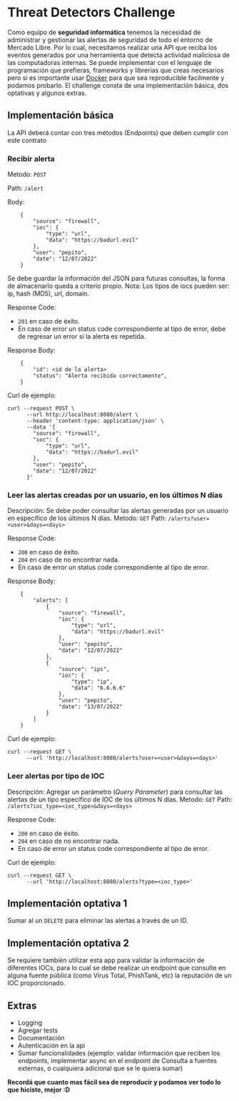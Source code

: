 # Threat Detectors Challenge

Como equipo de **seguridad informática** tenemos la necesidad de administrar y gestionar las alertas de seguridad de todo el entorno de Mercado Libre.
Por lo cual, necesitamos realizar una API que reciba los eventos generados por una herramienta que detecta actividad maliciosa de las computadoras internas.
Se puede implementar con el lenguaje de programación que prefieras, frameworks y librerias que creas necesarios pero si es importante usar [Docker](https://www.docker.com/) para que sea reproducible facilmente y podamos probarlo.
El challenge consta de una implementación básica, dos optativas y algunos extras.


## Implementación básica

La API deberá contar con tres métodos (Endpoints) que deben cumplir con este contrato

### Recibir alerta
Metodo: `POST`

Path: `/alert`

Body:
```
    {
		"source": "firewall",
		"ioc": {
			"type": "url",
			"data": "https://badurl.evil"
		},
		"user": "pepito",
		"date": "12/07/2022"
	}
```

Se debe guardar la información del JSON para futuras consultas, la forma de almacenarlo queda a criterio propio.
Nota: Los tipos de iocs pueden ser: ip, hash (MD5), url, domain.

Response Code:
- `201` en caso de éxito.
- En caso de error un status code correspondiente al tipo de error, debe de regresar un error si la alerta es repetida.

Response Body:
```
    {
		"id": <id de la alerta>
	    "status": "Alerta recibida correctamente",
    }
```

Curl de ejemplo:
```
curl --request POST \
      --url http://localhost:8080/alert \
      --header 'content-type: application/json' \
      --data '{
		"source": "firewall",
		"ioc": {
			"type": "url",
			"data": "https://badurl.evil"
		},
		"user": "pepito",
		"date": "12/07/2022"
	  }'
```

### Leer las alertas creadas por un usuario, en los últimos N días
Descripción: Se debe poder consultar las alertas generadas por un usuario en específico de los últimos N días.
Metodo: `GET`
Path: `/alerts?user=<user>&days=<days>`

Response Code:
- `200` en caso de éxito.
- `204` en caso de no encontrar nada.
- En caso de error un status code correspondiente al tipo de error.

Response Body:
```
    {
		"alerts": [
			{
				"source": "firewall",
				"ioc": {
					"type": "url",
					"data": "https://badurl.evil"
				},
				"user": "pepito",
				"date": "12/07/2022"
			},
			{
				"source": "ips",
				"ioc": {
					"type": "ip",
					"data": "6.6.6.6"
				},
				"user": "pepito",
				"date": "13/07/2022"
			}
		]
	}
```

Curl de ejemplo:   
```
curl --request GET \
      --url 'http://localhost:8080/alerts?user=<user>&days=<days>'
```

### Leer alertas por tipo de IOC
Descripción: Agregar un parámetro (_Query Parameter_) para consultar las alertas de un tipo específico de IOC de los últimos N días.
Metodo: `GET`
Path: `/alerts?ioc_type=<ioc_type>&days=<days>`

Response Code:
- `200` en caso de éxito.
- `204` en caso de no encontrar nada.
- En caso de error un status code correspondiente al tipo de error.

Curl de ejemplo:   
```
curl --request GET \
      --url 'http://localhost:8080/alerts?type=<ioc_type>'
```

## Implementación optativa 1
Sumar al un `DELETE` para eliminar las alertas a través de un ID.

## Implementación optativa 2
Se requiere también utilizar esta app para validar la información de diferentes IOCs, para lo cual se debe realizar un endpoint que consulte en alguna fuente pública (como Virus Total, PhishTank, etc) la reputación de un IOC proporcionado.

## Extras
- Logging
- Agregar tests
- Documentación
- Autenticación en la api
- Sumar funcionalidades (ejemplo: validar información que reciben los endpoints, implementar async en el endpoint de Consulta a fuentes externas, o cualquiera adicional que se le quiera sumar)

**Recordá que cuanto mas fácil sea de reproducir y podamos ver todo lo que hiciste, mejor :D**
